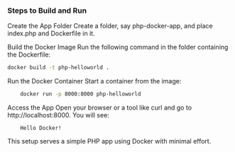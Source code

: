 ### Steps to Build and Run
Create the App Folder Create a folder, say php-docker-app, and place index.php and Dockerfile in it.

Build the Docker Image Run the following command in the folder containing the Dockerfile:

```bash
docker build -t php-helloworld .
```
Run the Docker Container Start a container from the image:

```bash
    docker run -p 8000:8000 php-helloworld
```
Access the App Open your browser or a tool like curl and go to http://localhost:8000. You will see:

```
    Hello Docker!
```
This setup serves a simple PHP app using Docker with minimal effort.